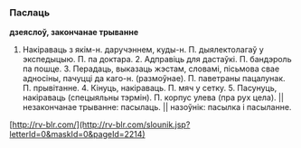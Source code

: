 ### Паслаць
**дзеяслоў, закончанае трыванне**

1. Накіраваць з якім-н. даручэннем, куды-н. П. дыялектолагаў у экспедыцыю. П. па доктара. 2. Адправіць для дастаўкі. П. бандэроль па пошце. 3. Перадаць, выказаць жэстам, словамі, пісьмова свае адносіны, пачуцці да каго-н. (размоўнае). П. паветраны пацалунак. П. прывітанне. 4. Кінуць, накіраваць. П. мяч у сетку. 5. Пасунуць, накіраваць (спецыяльны тэрмін). П. корпус улева (пра рух цела). || незакончанае трыванне: пасылаць. || назоўнік: пасылка і пасыланне.

<a rel="author">[http://rv-blr.com/](http://rv-blr.com/slounik.jsp?letterId=0&maskId=0&pageId=2214)</a>
